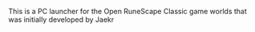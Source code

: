 This is a PC launcher for the Open RuneScape Classic game worlds that was initially developed by Jaekr
